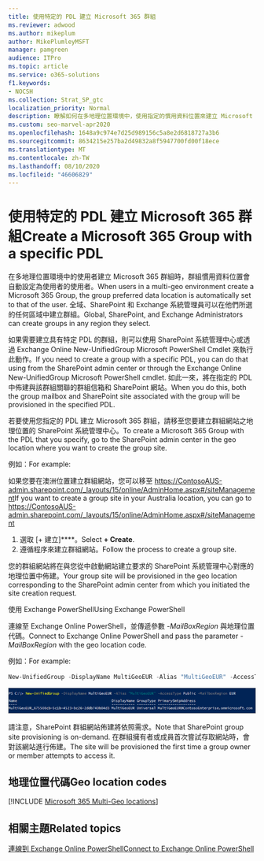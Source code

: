 ```yaml
---
title: 使用特定的 PDL 建立 Microsoft 365 群組
ms.reviewer: adwood
ms.author: mikeplum
author: MikePlumleyMSFT
manager: pamgreen
audience: ITPro
ms.topic: article
ms.service: o365-solutions
f1.keywords:
- NOCSH
ms.collection: Strat_SP_gtc
localization_priority: Normal
description: 瞭解如何在多地理位置環境中，使用指定的慣用資料位置來建立 Microsoft 365 群組。
ms.custom: seo-marvel-apr2020
ms.openlocfilehash: 1648a9c974e7d25d989156c5a8e2d6818727a3b6
ms.sourcegitcommit: 8634215e257ba2d49832a8f5947700fd00f18ece
ms.translationtype: MT
ms.contentlocale: zh-TW
ms.lasthandoff: 08/10/2020
ms.locfileid: "46606829"
---
```

# <a name="create-a-microsoft-365-group-with-a-specific-pdl"></a><span data-ttu-id="418e7-103">使用特定的 PDL 建立 Microsoft 365 群組</span><span class="sxs-lookup"><span data-stu-id="418e7-103">Create a Microsoft 365 Group with a specific PDL</span></span>

<span data-ttu-id="418e7-104">在多地理位置環境中的使用者建立 Microsoft 365 群組時，群組慣用資料位置會自動設定為使用者的使用者。</span><span class="sxs-lookup"><span data-stu-id="418e7-104">When users in a multi-geo environment create a Microsoft 365 Group, the group preferred data location is automatically set to that of the user.</span></span> <span data-ttu-id="418e7-105">全域、SharePoint 和 Exchange 系統管理員可以在他們所選的任何區域中建立群組。</span><span class="sxs-lookup"><span data-stu-id="418e7-105">Global, SharePoint, and Exchange Administrators can create groups in any region they select.</span></span> 

<span data-ttu-id="418e7-106">如果需要建立具有特定 PDL 的群組，則可以使用 SharePoint 系統管理中心或透過 Exchange Online New-UnifiedGroup Microsoft PowerShell Cmdlet 來執行此動作。</span><span class="sxs-lookup"><span data-stu-id="418e7-106">If you need to create a group with a specific PDL, you can do that using from the SharePoint admin center or through the Exchange Online New-UnifiedGroup Microsoft PowerShell cmdlet.</span></span> <span data-ttu-id="418e7-107">如此一來，將在指定的 PDL 中佈建與該群組關聯的群組信箱和 SharePoint 網站。</span><span class="sxs-lookup"><span data-stu-id="418e7-107">When you do this, both the group mailbox and SharePoint site associated with the group will be provisioned in the specified PDL.</span></span>

<span data-ttu-id="418e7-108">若要使用您指定的 PDL 建立 Microsoft 365 群組，請移至您要建立群組網站之地理位置的 SharePoint 系統管理中心。</span><span class="sxs-lookup"><span data-stu-id="418e7-108">To create a Microsoft 365 Group with the PDL that you specify, go to the SharePoint admin center in the geo location where you want to create the group site.</span></span>

<span data-ttu-id="418e7-109">例如：</span><span class="sxs-lookup"><span data-stu-id="418e7-109">For example:</span></span>

<span data-ttu-id="418e7-110">如果您要在澳洲位置建立群組網站，您可以移至 https://ContosoAUS-admin.sharepoint.com/_layouts/15/online/AdminHome.aspx#/siteManagement</span><span class="sxs-lookup"><span data-stu-id="418e7-110">If you want to create a group site in your Australia location, you can go to https://ContosoAUS-admin.sharepoint.com/_layouts/15/online/AdminHome.aspx#/siteManagement</span></span>

1. <span data-ttu-id="418e7-111">選取 [+ 建立]\*\*\*\*。</span><span class="sxs-lookup"><span data-stu-id="418e7-111">Select **+ Create**.</span></span>
2. <span data-ttu-id="418e7-112">遵循程序來建立群組網站。</span><span class="sxs-lookup"><span data-stu-id="418e7-112">Follow the process to create a group site.</span></span>

<span data-ttu-id="418e7-113">您的群組網站將在與您從中啟動網站建立要求的 SharePoint 系統管理中心對應的地理位置中佈建。</span><span class="sxs-lookup"><span data-stu-id="418e7-113">Your group site will be provisioned in the geo location corresponding to the SharePoint admin center from which you initiated the site creation request.</span></span> 

<span data-ttu-id="418e7-114">使用 Exchange PowerShell</span><span class="sxs-lookup"><span data-stu-id="418e7-114">Using Exchange PowerShell</span></span> 

<span data-ttu-id="418e7-115">連線至 Exchange Online PowerShell，並傳遞參數 *-MailBoxRegion* 與地理位置代碼。</span><span class="sxs-lookup"><span data-stu-id="418e7-115">Connect to Exchange Online PowerShell and pass the parameter *-MailBoxRegion* with the geo location code.</span></span>

<span data-ttu-id="418e7-116">例如：</span><span class="sxs-lookup"><span data-stu-id="418e7-116">For example:</span></span> 

```PowerShell
New-UnifiedGroup -DisplayName MultiGeoEUR -Alias "MultiGeoEUR" -AccessType Public -MailboxRegion EUR 
```

![New-UnifiedGroup PowerShell cmdlet 以及語法的螢幕擷取畫面](media/multi-geo-new-group-with-pdl-powershell.png)

<span data-ttu-id="418e7-118">請注意，SharePoint 群組網站佈建將依照需求。</span><span class="sxs-lookup"><span data-stu-id="418e7-118">Note that SharePoint group site provisioning is on-demand.</span></span> <span data-ttu-id="418e7-119">在群組擁有者或成員首次嘗試存取網站時，會對該網站進行佈建。</span><span class="sxs-lookup"><span data-stu-id="418e7-119">The site will be provisioned the first time a group owner or member attempts to access it.</span></span>

## <a name="geo-location-codes"></a><span data-ttu-id="418e7-120">地理位置代碼</span><span class="sxs-lookup"><span data-stu-id="418e7-120">Geo location codes</span></span>

[!INCLUDE [Microsoft 365 Multi-Geo locations](includes/office-365-multi-geo-locations.md)]

## <a name="related-topics"></a><span data-ttu-id="418e7-121">相關主題</span><span class="sxs-lookup"><span data-stu-id="418e7-121">Related topics</span></span>

[<span data-ttu-id="418e7-122">連線到 Exchange Online PowerShell</span><span class="sxs-lookup"><span data-stu-id="418e7-122">Connect to Exchange Online PowerShell</span></span>](https://docs.microsoft.com/powershell/exchange/exchange-online/connect-to-exchange-online-powershell/connect-to-exchange-online-powershell)
